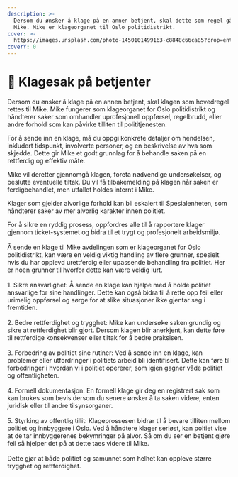 ```yaml
---
description: >-
  Dersom du ønsker å klage på en annen betjent, skal dette som regel gå igjennom
  Mike. Mike er klageorganet til Oslo politidistrikt.
cover: >-
  https://images.unsplash.com/photo-1450101499163-c8848c66ca85?crop=entropy&cs=srgb&fm=jpg&ixid=M3wxOTcwMjR8MHwxfHNlYXJjaHwyfHxkb2N1bWVudHxlbnwwfHx8fDE3MjU5OTYzNjd8MA&ixlib=rb-4.0.3&q=85
coverY: 0
---
```


# 📨 Klagesak på betjenter

Dersom du ønsker å klage på en annen betjent, skal klagen som hovedregel rettes til Mike. Mike fungerer som klageorganet for Oslo politidistrikt og håndterer saker som omhandler uprofesjonell oppførsel, regelbrudd, eller andre forhold som kan påvirke tilliten til polititjenesten.

For å sende inn en klage, må du oppgi konkrete detaljer om hendelsen, inkludert tidspunkt, involverte personer, og en beskrivelse av hva som skjedde. Dette gir Mike et godt grunnlag for å behandle saken på en rettferdig og effektiv måte. &#x20;

Mike vil deretter gjennomgå klagen, foreta nødvendige undersøkelser, og beslutte eventuelle tiltak. Du vil få tilbakemelding på klagen når saken er ferdigbehandlet, men utfallet holdes internt i Mike.

Klager som gjelder alvorlige forhold kan bli eskalert til Spesialenheten, som håndterer saker av mer alvorlig karakter innen politiet.

For å sikre en ryddig prosess, oppfordres alle til å rapportere klager gjennom ticket-systemet og bidra til et trygt og profesjonelt arbeidsmiljø.\
\
Å sende en klage til Mike avdelingen som er klageorganet for Oslo politidistrikt, kan være en veldig viktig handling av flere grunner, spesielt hvis du har opplevd urettferdig eller upassende behandling fra politiet. Her er noen grunner til hvorfor dette kan være veldig lurt.\
\
1\. Sikre ansvarlighet: Å sende en klage kan hjelpe med å holde politiet ansvarlige for sine handlinger. Dette kan også bidra til å rette opp feil eller urimelig oppførsel og sørge for at slike situasjoner ikke gjentar seg i fremtiden.\
\
2\. Bedre rettferdighet og trygghet: Mike kan undersøke saken grundig og sikre at rettferdighet blir gjort. Dersom klagen blir anerkjent, kan dette føre til rettferdige konsekvenser eller tiltak for å bedre praksisen.\
\
3\. Forbedring av politiet sine rutiner: Ved å sende inn en klage, kan problemer eller utfordringer i politiets arbeid bli identifisert. Dette kan føre til forbedringer i hvordan vi i politiet opererer, som igjen gagner våde politiet og offentligheten.\
\
4\. Formell dokumentasjon: En formell klage gir deg en registrert sak som kan brukes som bevis dersom du senere ønsker å ta saken videre, enten juridisk eller til andre tilsynsorganer.\
\
5\. Styrking av offentlig tillit: Klageprossesen bidrar til å bevare tilliten mellom politiet og innbyggere i Oslo. Ved å håndtere klager seriøst, kan poltiet vise at de tar innbyggerenes bekymringer på alvor. Så om du ser en betjent gjøre feil så hjelper det på at dette taes videre til Mike.\
\
Dette gjør at både politiet og samunnet som helhet kan oppleve større trygghet og rettferdighet.
